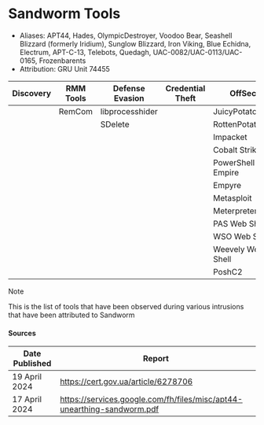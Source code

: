 # Sandworm Tools
- Aliases: APT44, Hades, OlympicDestroyer, Voodoo Bear, Seashell Blizzard (formerly Iridium), Sunglow Blizzard, Iron Viking, Blue Echidna, Electrum, APT-C-13, Telebots, Quedagh, UAC-0082/UAC-0113/UAC-0165, Frozenbarents
- Attribution: GRU Unit 74455

| Discovery | RMM Tools | Defense Evasion | Credential Theft | OffSec | Networking | LOLBAS | Exfiltration |
|---|---|---|---|---|---|---|---|
| | RemCom | libprocesshider | | JuicyPotatoNG | Chisel | | |
| | | SDelete | | RottenPotatoNG | Pivotnacci | | |
| | | | | Impacket | ReGeorg | | |
| | | | | Cobalt Strike | | | |
| | | | | PowerShell Empire | | | |
| | | | | Empyre | | | |
| | | | | Metasploit | | | |
| | | | | Meterpreter | | | |
| | | | | PAS Web Shell | | | |
| | | | | WSO Web Shell | | | |
| | | | | Weevely Web Shell | | | |
| | | | | PoshC2 | | | |

> [!NOTE]
> This is the list of tools that have been observed during various intrusions that have been attributed to Sandworm

#### Sources
| Date Published | Report |
|---|---|
| 19 April 2024	| https://cert.gov.ua/article/6278706 |
| 17 April 2024	| https://services.google.com/fh/files/misc/apt44-unearthing-sandworm.pdf |
